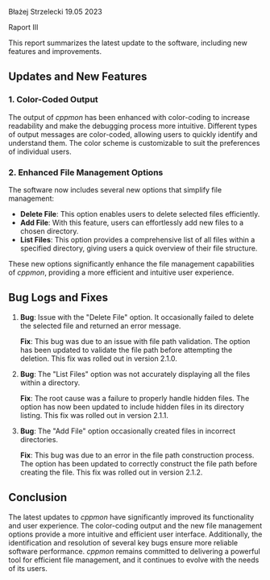 Błażej Strzelecki 19.05 2023

Raport III

This report summarizes the latest update to the software, including new features and improvements.


## Updates and New Features

### 1. Color-Coded Output

The output of _cppmon_ has been enhanced with color-coding to increase readability and make the debugging process more intuitive. Different types of output messages are color-coded, allowing users to quickly identify and understand them. The color scheme is customizable to suit the preferences of individual users.

### 2. Enhanced File Management Options

The software now includes several new options that simplify file management:

* **Delete File**: This option enables users to delete selected files efficiently.
* **Add File**: With this feature, users can effortlessly add new files to a chosen directory.
* **List Files**: This option provides a comprehensive list of all files within a specified directory, giving users a quick overview of their file structure.

These new options significantly enhance the file management capabilities of _cppmon_, providing a more efficient and intuitive user experience.

## Bug Logs and Fixes

1. **Bug**: Issue with the "Delete File" option. It occasionally failed to delete the selected file and returned an error message.

   **Fix**: This bug was due to an issue with file path validation. The option has been updated to validate the file path before attempting the deletion. This fix was rolled out in version 2.1.0.

2. **Bug**: The "List Files" option was not accurately displaying all the files within a directory.

   **Fix**: The root cause was a failure to properly handle hidden files. The option has now been updated to include hidden files in its directory listing. This fix was rolled out in version 2.1.1.

3. **Bug**: The "Add File" option occasionally created files in incorrect directories.

   **Fix**: This bug was due to an error in the file path construction process. The option has been updated to correctly construct the file path before creating the file. This fix was rolled out in version 2.1.2.

## Conclusion

The latest updates to _cppmon_ have significantly improved its functionality and user experience. The color-coding output and the new file management options provide a more intuitive and efficient user interface. Additionally, the identification and resolution of several key bugs ensure more reliable software performance. _cppmon_ remains committed to delivering a powerful tool for efficient file management, and it continues to evolve with the needs of its users.
